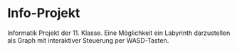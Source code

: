 # Info-Projekt
Informatik Projekt der 11. Klasse. Eine Möglichkeit ein Labyrinth darzustellen als Graph mit interaktiver Steuerung per WASD-Tasten.
